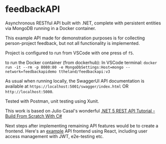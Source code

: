 # feedbackAPI

Asynchronous RESTful API built with .NET, complete with persistent entities via MongoDB running in a Docker container.

This example API made for demonstration purposes is for collecting person-project feedback, but not all functionality is implemented.

Project is configured to run from VSCode with one press of `f5`.

to run the Docker container (from dockerhub): In VSCode terminal: `docker run -it --rm -p 8080:80 -e MongoDbSettings:Host=mongo --network=feedbackapidemo ttheland/feedbackapi:v3`

As usual when running locally, the SwaggerUI API documentation is available at `https://localhost:5001/swagger/index.html` OR `http://localhost:5000`.

Tested with Postman, unit testing using Xunit.

This work is based on Julio Casal's wonderful [.NET 5 REST API Tutorial - Build From Scratch With C#](https://youtu.be/ZXdFisA_hOY)


Next steps after implementing remaining API features would be to create a frontend. Here's an [example](https://github.com/ttheland/fullstackopen2020/tree/master/osa5/bloglist-frontend) API frontend using React, including user access management with JWT, e2e-testing etc.
